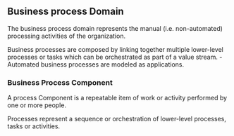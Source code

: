 ## Business process Domain
The business process domain represents the manual (i.e. non-automated) processing activities of the organization.

Business processes are composed by linking together multiple lower-level processes or tasks which can be orchestrated as part of a value stream.
    - Automated business processes are modeled as applications.
### Business Process Component 
A process Component is a repeatable item of work or activity performed by one or more people.

Processes represent a sequence or orchestration of lower-level processes, tasks or activities.
